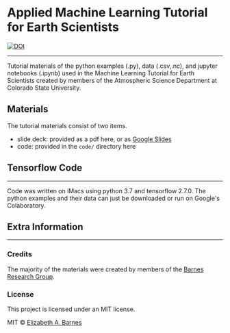 # Applied Machine Learning Tutorial for Earth Scientists 
[![DOI](https://zenodo.org/badge/487579863.svg)](https://zenodo.org/badge/latestdoi/487579863)
***
Tutorial materials of the python examples (.py), data (.csv,.nc), and jupyter notebooks (.ipynb) used in the Machine Learning Tutorial for Earth Scientists created by members of the Atmospheric Science Department at Colorado State University. 

## Materials
The tutorial materials consist of two items. 
* slide deck: provided as a pdf here, or as [Google Slides](https://docs.google.com/presentation/d/1Fa9SuyK9DIpd-MkJJjGqjCbAa-sHtr3qufC9MhmewDQ/edit?usp=sharing)
* code: provided in the ```code/``` directory here

## Tensorflow Code
***
Code was written on iMacs using python 3.7 and tensorflow 2.7.0. The python examples and their data can just be downloaded or run on Google's Colaboratory. 

## Extra Information
***

### Credits
The majority of the materials were created by members of the [Barnes Research Group](https://barnes.atmos.colostate.edu).


### License
This project is licensed under an MIT license.

MIT © [Elizabeth A. Barnes](https://github.com/eabarnes1010)
